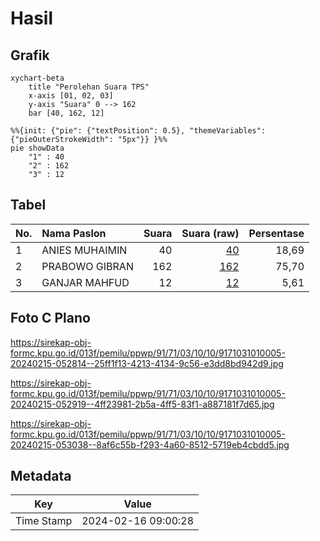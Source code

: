# Hasil

## Grafik

```mermaid
xychart-beta
    title "Perolehan Suara TPS"
    x-axis [01, 02, 03]
    y-axis "Suara" 0 --> 162
    bar [40, 162, 12]
```

```mermaid
%%{init: {"pie": {"textPosition": 0.5}, "themeVariables": {"pieOuterStrokeWidth": "5px"}} }%%
pie showData
    "1" : 40
    "2" : 162
    "3" : 12
```

## Tabel

| No. | Nama Paslon    | Suara | Suara (raw) | Persentase |
|:--- |:-------------- | -----:| -----------:| ----------:|
| 1   | ANIES MUHAIMIN | 40    | [40][p-1]   | 18,69      |
| 2   | PRABOWO GIBRAN | 162   | [162][p-2]  | 75,70      |
| 3   | GANJAR MAHFUD  | 12    | [12][p-3]   | 5,61       |


[p-1]: https://github.com/gigit-pemilu/pemilu-2024-91-papua/blob/main/pilpres/hitung-suara/sub/91-papua/sub/71-kota-jayapura/sub/03-abepura/sub/1010-yobe/sub/005-tps/sub/paslon-1.txt
[p-2]: https://github.com/gigit-pemilu/pemilu-2024-91-papua/blob/main/pilpres/hitung-suara/sub/91-papua/sub/71-kota-jayapura/sub/03-abepura/sub/1010-yobe/sub/005-tps/sub/paslon-2.txt
[p-3]: https://github.com/gigit-pemilu/pemilu-2024-91-papua/blob/main/pilpres/hitung-suara/sub/91-papua/sub/71-kota-jayapura/sub/03-abepura/sub/1010-yobe/sub/005-tps/sub/paslon-3.txt

## Foto C Plano

https://sirekap-obj-formc.kpu.go.id/013f/pemilu/ppwp/91/71/03/10/10/9171031010005-20240215-052814--25ff1f13-4213-4134-9c56-e3dd8bd942d9.jpg

https://sirekap-obj-formc.kpu.go.id/013f/pemilu/ppwp/91/71/03/10/10/9171031010005-20240215-052919--4ff23981-2b5a-4ff5-83f1-a887181f7d65.jpg

https://sirekap-obj-formc.kpu.go.id/013f/pemilu/ppwp/91/71/03/10/10/9171031010005-20240215-053038--8af6c55b-f293-4a60-8512-5719eb4cbdd5.jpg


## Metadata

| Key        | Value               |
| ---------- | ------------------- |
| Time Stamp | 2024-02-16 09:00:28 |



